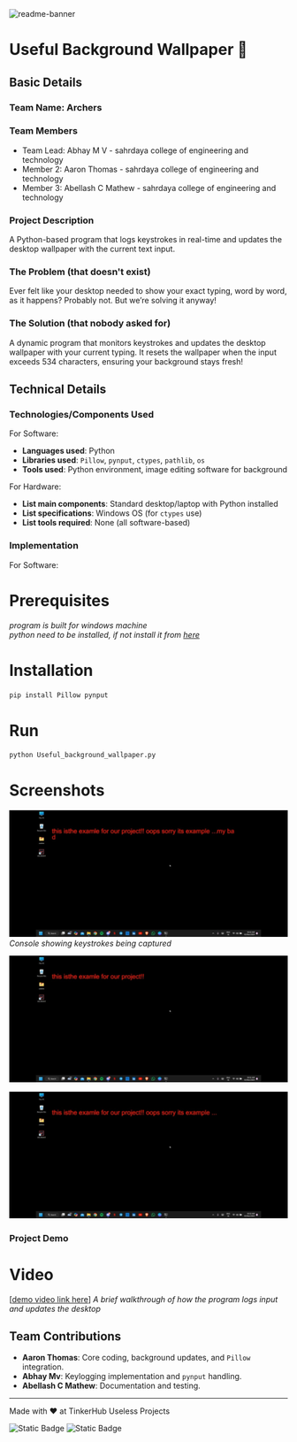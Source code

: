 
<img width="1280" alt="readme-banner" src="https://github.com/user-attachments/assets/35332e92-44cb-425b-9dff-27bcf1023c6c">

# Useful Background Wallpaper 🎯


## Basic Details
### Team Name: Archers


### Team Members
- Team Lead: Abhay M V - sahrdaya college of engineering and technology
- Member 2: Aaron Thomas - sahrdaya college of engineering and technology
- Member 3: Abellash C Mathew - sahrdaya college of engineering and technology

### Project Description
A Python-based program that logs keystrokes in real-time and updates the desktop wallpaper with the current text input.

### The Problem (that doesn't exist)
Ever felt like your desktop needed to show your exact typing, word by word, as it happens? Probably not. But we’re solving it anyway!

### The Solution (that nobody asked for)
A dynamic program that monitors keystrokes and updates the desktop wallpaper with your current typing. It resets the wallpaper when the input exceeds 534 characters, ensuring your background stays fresh!

## Technical Details
### Technologies/Components Used
For Software:
- **Languages used**: Python
- **Libraries used**: `Pillow`, `pynput`, `ctypes`, `pathlib`, `os`
- **Tools used**: Python environment, image editing software for background

For Hardware:
- **List main components**: Standard desktop/laptop with Python installed
- **List specifications**: Windows OS (for `ctypes` use)
- **List tools required**: None (all software-based)

### Implementation
For Software:
# Prerequisites 
 *program is built for windows machine* <br>
 *python need to be installed, if not install it from [here](https://www.python.org/downloads/)*
# Installation
```bash
pip install Pillow pynput
```

# Run
```bash
python Useful_background_wallpaper.py
```

# Screenshots
![Screenshot1](https://github.com/ftabhay/useful-background-wallpaper/blob/main/screenshot.jpeg?raw=true)
*Console showing keystrokes being captured*

![Screenshot2](https://github.com/ftabhay/useful-background-wallpaper/blob/main/screenshot2.jpeg?raw=true)


![Screenshot3](https://github.com/ftabhay/useful-background-wallpaper/blob/main/screenshot3.jpeg?raw=true)



### Project Demo
# Video
[[demo video link here](https://raw.githubusercontent.com/ftabhay/useful-background-wallpaper/refs/heads/main/demo.mp4)]
*A brief walkthrough of how the program logs input and updates the desktop*


## Team Contributions
- **Aaron Thomas**: Core coding, background updates, and `Pillow` integration.
- **Abhay Mv**: Keylogging implementation and `pynput` handling.
- **Abellash C Mathew**: Documentation and testing.

---
Made with ❤️ at TinkerHub Useless Projects

![Static Badge](https://img.shields.io/badge/TinkerHub-24?color=%23000000&link=https%3A%2F%2Fwww.tinkerhub.org%2F)
![Static Badge](https://img.shields.io/badge/UselessProject--24-24?link=https%3A%2F%2Fwww.tinkerhub.org%2Fevents%2FQ2Q1TQKX6Q%2FUseless%2520Projects)
